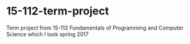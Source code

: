 # 15-112-term-project
Term project from 15-112 Fundamentals of Programming and Computer Science which I took spring 2017
